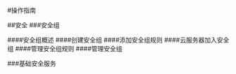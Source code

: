 #操作指南


##安全
###安全组

####安全组概述
####创建安全组
####添加安全组规则
####云服务器加入安全组
####管理安全组规则
####管理安全组

###基础安全服务









